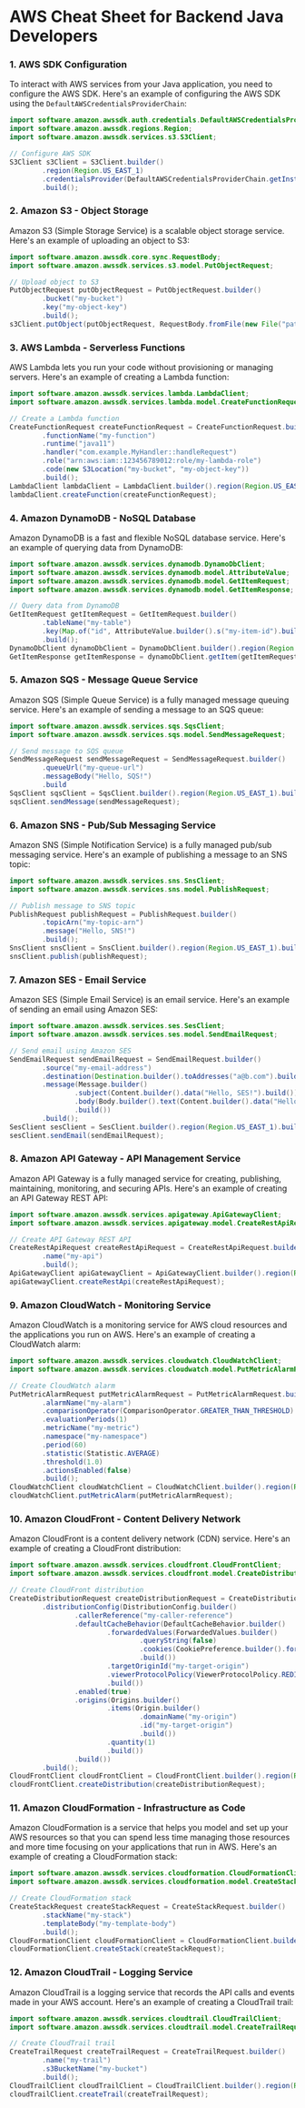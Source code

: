 # AWS Cheat Sheet for Backend Java Developers

### 1. AWS SDK Configuration
To interact with AWS services from your Java application, you need to configure the AWS SDK. Here's an example of configuring the AWS SDK using the `DefaultAWSCredentialsProviderChain`:

```java
import software.amazon.awssdk.auth.credentials.DefaultAWSCredentialsProviderChain;
import software.amazon.awssdk.regions.Region;
import software.amazon.awssdk.services.s3.S3Client;

// Configure AWS SDK
S3Client s3Client = S3Client.builder()
        .region(Region.US_EAST_1)
        .credentialsProvider(DefaultAWSCredentialsProviderChain.getInstance())
        .build();
```

### 2. Amazon S3 - Object Storage
Amazon S3 (Simple Storage Service) is a scalable object storage service. Here's an example of uploading an object to S3:

```java
import software.amazon.awssdk.core.sync.RequestBody;
import software.amazon.awssdk.services.s3.model.PutObjectRequest;

// Upload object to S3
PutObjectRequest putObjectRequest = PutObjectRequest.builder()
        .bucket("my-bucket")
        .key("my-object-key")
        .build();
s3Client.putObject(putObjectRequest, RequestBody.fromFile(new File("path/to/file")));
```

### 3. AWS Lambda - Serverless Functions
AWS Lambda lets you run your code without provisioning or managing servers. Here's an example of creating a Lambda function:

```java
import software.amazon.awssdk.services.lambda.LambdaClient;
import software.amazon.awssdk.services.lambda.model.CreateFunctionRequest;

// Create a Lambda function
CreateFunctionRequest createFunctionRequest = CreateFunctionRequest.builder()
        .functionName("my-function")
        .runtime("java11")
        .handler("com.example.MyHandler::handleRequest")
        .role("arn:aws:iam::123456789012:role/my-lambda-role")
        .code(new S3Location("my-bucket", "my-object-key"))
        .build();
LambdaClient lambdaClient = LambdaClient.builder().region(Region.US_EAST_1).build();
lambdaClient.createFunction(createFunctionRequest);
```

### 4. Amazon DynamoDB - NoSQL Database
Amazon DynamoDB is a fast and flexible NoSQL database service. Here's an example of querying data from DynamoDB:

```java
import software.amazon.awssdk.services.dynamodb.DynamoDbClient;
import software.amazon.awssdk.services.dynamodb.model.AttributeValue;
import software.amazon.awssdk.services.dynamodb.model.GetItemRequest;
import software.amazon.awssdk.services.dynamodb.model.GetItemResponse;

// Query data from DynamoDB
GetItemRequest getItemRequest = GetItemRequest.builder()
        .tableName("my-table")
        .key(Map.of("id", AttributeValue.builder().s("my-item-id").build()))
        .build();
DynamoDbClient dynamoDbClient = DynamoDbClient.builder().region(Region.US_EAST_1).build();
GetItemResponse getItemResponse = dynamoDbClient.getItem(getItemRequest);
```

### 5. Amazon SQS - Message Queue Service
Amazon SQS (Simple Queue Service) is a fully managed message queuing service. Here's an example of sending a message to an SQS queue:

```java
import software.amazon.awssdk.services.sqs.SqsClient;
import software.amazon.awssdk.services.sqs.model.SendMessageRequest;

// Send message to SQS queue
SendMessageRequest sendMessageRequest = SendMessageRequest.builder()
        .queueUrl("my-queue-url")
        .messageBody("Hello, SQS!")
        .build
SqsClient sqsClient = SqsClient.builder().region(Region.US_EAST_1).build();
sqsClient.sendMessage(sendMessageRequest);
```

### 6. Amazon SNS - Pub/Sub Messaging Service
Amazon SNS (Simple Notification Service) is a fully managed pub/sub messaging service. Here's an example of publishing a message to an SNS topic:

```java
import software.amazon.awssdk.services.sns.SnsClient;
import software.amazon.awssdk.services.sns.model.PublishRequest;

// Publish message to SNS topic
PublishRequest publishRequest = PublishRequest.builder()
        .topicArn("my-topic-arn")
        .message("Hello, SNS!")
        .build();
SnsClient snsClient = SnsClient.builder().region(Region.US_EAST_1).build();
snsClient.publish(publishRequest);
```

### 7. Amazon SES - Email Service
Amazon SES (Simple Email Service) is an email service. Here's an example of sending an email using Amazon SES:

```java
import software.amazon.awssdk.services.ses.SesClient;
import software.amazon.awssdk.services.ses.model.SendEmailRequest;

// Send email using Amazon SES
SendEmailRequest sendEmailRequest = SendEmailRequest.builder()
        .source("my-email-address")
        .destination(Destination.builder().toAddresses("a@b.com").build())
        .message(Message.builder()
                .subject(Content.builder().data("Hello, SES!").build())
                .body(Body.builder().text(Content.builder().data("Hello, SES!").build()).build())
                .build())
        .build();
SesClient sesClient = SesClient.builder().region(Region.US_EAST_1).build();
sesClient.sendEmail(sendEmailRequest);
```

### 8. Amazon API Gateway - API Management Service
Amazon API Gateway is a fully managed service for creating, publishing, maintaining, monitoring, and securing APIs. Here's an example of creating an API Gateway REST API:

```java
import software.amazon.awssdk.services.apigateway.ApiGatewayClient;
import software.amazon.awssdk.services.apigateway.model.CreateRestApiRequest;

// Create API Gateway REST API
CreateRestApiRequest createRestApiRequest = CreateRestApiRequest.builder()
        .name("my-api")
        .build();
ApiGatewayClient apiGatewayClient = ApiGatewayClient.builder().region(Region.US_EAST_1).build();
apiGatewayClient.createRestApi(createRestApiRequest);
```

### 9. Amazon CloudWatch - Monitoring Service
Amazon CloudWatch is a monitoring service for AWS cloud resources and the applications you run on AWS. Here's an example of creating a CloudWatch alarm:

```java
import software.amazon.awssdk.services.cloudwatch.CloudWatchClient;
import software.amazon.awssdk.services.cloudwatch.model.PutMetricAlarmRequest;

// Create CloudWatch alarm
PutMetricAlarmRequest putMetricAlarmRequest = PutMetricAlarmRequest.builder()
        .alarmName("my-alarm")
        .comparisonOperator(ComparisonOperator.GREATER_THAN_THRESHOLD)
        .evaluationPeriods(1)
        .metricName("my-metric")
        .namespace("my-namespace")
        .period(60)
        .statistic(Statistic.AVERAGE)
        .threshold(1.0)
        .actionsEnabled(false)
        .build();
CloudWatchClient cloudWatchClient = CloudWatchClient.builder().region(Region.US_EAST_1).build();
cloudWatchClient.putMetricAlarm(putMetricAlarmRequest);
```

### 10. Amazon CloudFront - Content Delivery Network
Amazon CloudFront is a content delivery network (CDN) service. Here's an example of creating a CloudFront distribution:

```java
import software.amazon.awssdk.services.cloudfront.CloudFrontClient;
import software.amazon.awssdk.services.cloudfront.model.CreateDistributionRequest;

// Create CloudFront distribution
CreateDistributionRequest createDistributionRequest = CreateDistributionRequest.builder()
        .distributionConfig(DistributionConfig.builder()
                .callerReference("my-caller-reference")
                .defaultCacheBehavior(DefaultCacheBehavior.builder()
                        .forwardedValues(ForwardedValues.builder()
                                .queryString(false)
                                .cookies(CookiePreference.builder().forward(CookieForwardPolicy.none).build())
                                .build())
                        .targetOriginId("my-target-origin")
                        .viewerProtocolPolicy(ViewerProtocolPolicy.REDIRECT_TO_HTTPS)
                        .build())
                .enabled(true)
                .origins(Origins.builder()
                        .items(Origin.builder()
                                .domainName("my-origin")
                                .id("my-target-origin")
                                .build())
                        .quantity(1)
                        .build())
                .build())
        .build();
CloudFrontClient cloudFrontClient = CloudFrontClient.builder().region(Region.US_EAST_1).build();
cloudFrontClient.createDistribution(createDistributionRequest);
```

### 11. Amazon CloudFormation - Infrastructure as Code
Amazon CloudFormation is a service that helps you model and set up your AWS resources so that you can spend less time managing those resources and more time focusing on your applications that run in AWS. Here's an example of creating a CloudFormation stack:

```java
import software.amazon.awssdk.services.cloudformation.CloudFormationClient;
import software.amazon.awssdk.services.cloudformation.model.CreateStackRequest;

// Create CloudFormation stack
CreateStackRequest createStackRequest = CreateStackRequest.builder()
        .stackName("my-stack")
        .templateBody("my-template-body")
        .build();
CloudFormationClient cloudFormationClient = CloudFormationClient.builder().region(Region.US_EAST_1).build();
cloudFormationClient.createStack(createStackRequest);
```

### 12. Amazon CloudTrail - Logging Service
Amazon CloudTrail is a logging service that records the API calls and events made in your AWS account. Here's an example of creating a CloudTrail trail:

```java
import software.amazon.awssdk.services.cloudtrail.CloudTrailClient;
import software.amazon.awssdk.services.cloudtrail.model.CreateTrailRequest;

// Create CloudTrail trail
CreateTrailRequest createTrailRequest = CreateTrailRequest.builder()
        .name("my-trail")
        .s3BucketName("my-bucket")
        .build();
CloudTrailClient cloudTrailClient = CloudTrailClient.builder().region(Region.US_EAST_1).build();
cloudTrailClient.createTrail(createTrailRequest);
```